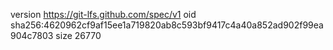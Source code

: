 version https://git-lfs.github.com/spec/v1
oid sha256:4620962cf9af15ee1a719820ab8c593bf9417c4a40a852ad902f99ea904c7803
size 26770
